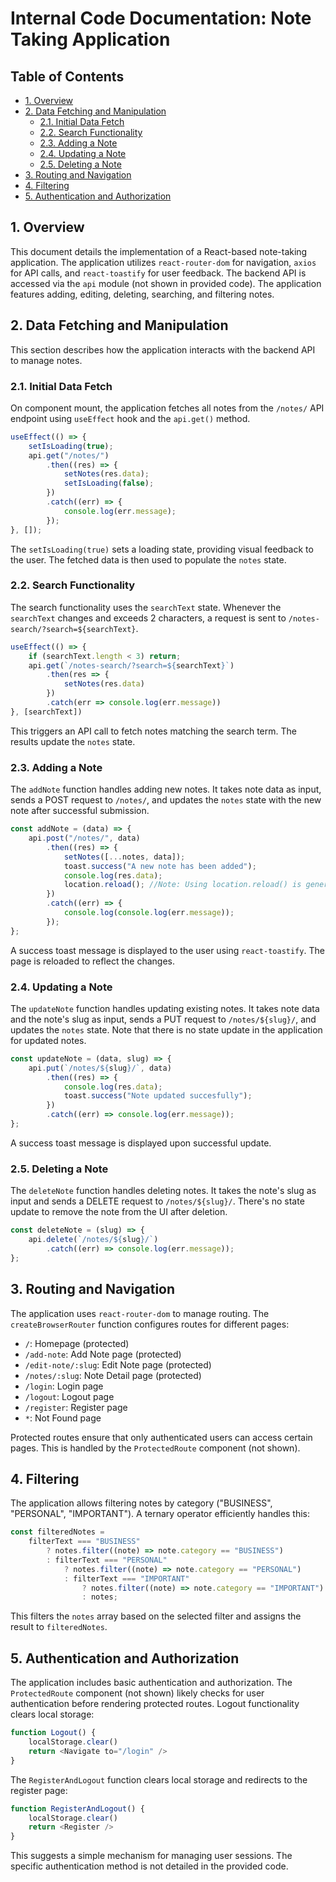 # Internal Code Documentation: Note Taking Application

## Table of Contents

* [1. Overview](#1-overview)
* [2. Data Fetching and Manipulation](#2-data-fetching-and-manipulation)
    * [2.1. Initial Data Fetch](#21-initial-data-fetch)
    * [2.2. Search Functionality](#22-search-functionality)
    * [2.3. Adding a Note](#23-adding-a-note)
    * [2.4. Updating a Note](#24-updating-a-note)
    * [2.5. Deleting a Note](#25-deleting-a-note)
* [3. Routing and Navigation](#3-routing-and-navigation)
* [4. Filtering](#4-filtering)
* [5. Authentication and Authorization](#5-authentication-and-authorization)

## 1. Overview

This document details the implementation of a React-based note-taking application.  The application utilizes `react-router-dom` for navigation, `axios` for API calls, and `react-toastify` for user feedback.  The backend API is accessed via the `api` module (not shown in provided code). The application features adding, editing, deleting, searching, and filtering notes.

## 2. Data Fetching and Manipulation

This section describes how the application interacts with the backend API to manage notes.

### 2.1. Initial Data Fetch

On component mount, the application fetches all notes from the `/notes/` API endpoint using `useEffect` hook and the `api.get()` method.

```javascript
useEffect(() => {
    setIsLoading(true);
    api.get("/notes/")
        .then((res) => {
            setNotes(res.data);
            setIsLoading(false);
        })
        .catch((err) => {
            console.log(err.message);
        });
}, []);
```

The `setIsLoading(true)` sets a loading state, providing visual feedback to the user.  The fetched data is then used to populate the `notes` state.

### 2.2. Search Functionality

The search functionality uses the `searchText` state.  Whenever the `searchText` changes and exceeds 2 characters, a request is sent to `/notes-search/?search=${searchText}`.

```javascript
useEffect(() => {
    if (searchText.length < 3) return;
    api.get(`/notes-search/?search=${searchText}`)
        .then(res => {
            setNotes(res.data)
        })
        .catch(err => console.log(err.message))
}, [searchText])
```

This triggers an API call to fetch notes matching the search term.  The results update the `notes` state.

### 2.3. Adding a Note

The `addNote` function handles adding new notes. It takes note data as input, sends a POST request to `/notes/`, and updates the `notes` state with the new note after successful submission.

```javascript
const addNote = (data) => {
    api.post("/notes/", data)
        .then((res) => {
            setNotes([...notes, data]);
            toast.success("A new note has been added");
            console.log(res.data);
            location.reload(); //Note: Using location.reload() is generally discouraged for performance reasons. Consider alternative state management solutions.
        })
        .catch((err) => {
            console.log(console.log(err.message));
        });
};
```

A success toast message is displayed to the user using `react-toastify`.  The page is reloaded to reflect the changes.

### 2.4. Updating a Note

The `updateNote` function handles updating existing notes. It takes note data and the note's slug as input, sends a PUT request to `/notes/${slug}/`, and updates the `notes` state.  Note that there is no state update in the application for updated notes.

```javascript
const updateNote = (data, slug) => {
    api.put(`/notes/${slug}/`, data)
        .then((res) => {
            console.log(res.data);
            toast.success("Note updated succesfully");
        })
        .catch((err) => console.log(err.message));
};
```

A success toast message is displayed upon successful update.

### 2.5. Deleting a Note

The `deleteNote` function handles deleting notes.  It takes the note's slug as input and sends a DELETE request to `/notes/${slug}/`.  There's no state update to remove the note from the UI after deletion.

```javascript
const deleteNote = (slug) => {
    api.delete(`/notes/${slug}/`)
        .catch((err) => console.log(err.message));
};
```


## 3. Routing and Navigation

The application uses `react-router-dom` to manage routing.  The `createBrowserRouter` function configures routes for different pages:

* `/`: Homepage (protected)
* `/add-note`: Add Note page (protected)
* `/edit-note/:slug`: Edit Note page (protected)
* `/notes/:slug`: Note Detail page (protected)
* `/login`: Login page
* `/logout`: Logout page
* `/register`: Register page
* `*`: Not Found page

Protected routes ensure that only authenticated users can access certain pages. This is handled by the `ProtectedRoute` component (not shown).


## 4. Filtering

The application allows filtering notes by category ("BUSINESS", "PERSONAL", "IMPORTANT").  A ternary operator efficiently handles this:

```javascript
const filteredNotes =
    filterText === "BUSINESS"
        ? notes.filter((note) => note.category == "BUSINESS")
        : filterText === "PERSONAL"
            ? notes.filter((note) => note.category == "PERSONAL")
            : filterText === "IMPORTANT"
                ? notes.filter((note) => note.category == "IMPORTANT")
                : notes;
```

This filters the `notes` array based on the selected filter and assigns the result to `filteredNotes`.

## 5. Authentication and Authorization

The application includes basic authentication and authorization.  The `ProtectedRoute` component (not shown) likely checks for user authentication before rendering protected routes.  Logout functionality clears local storage:

```javascript
function Logout() {
    localStorage.clear()
    return <Navigate to="/login" />
}
```

The `RegisterAndLogout` function clears local storage and redirects to the register page:

```javascript
function RegisterAndLogout() {
    localStorage.clear()
    return <Register />
}
```

This suggests a simple mechanism for managing user sessions.  The specific authentication method is not detailed in the provided code.
